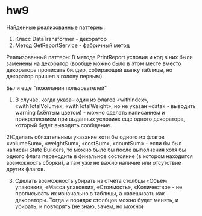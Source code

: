 # hw9
Найденные реализованные паттерны:
1) Класс DataTransformer - декоратор
2) Метод GetReportService - фабричный метод

Реализованный паттерн:
В методе PrintReport условия и код в них были заменены на декоратор (вообще можно было в этом месте вместо декоратора прописать билдер, собирающий шапку таблицы, но декоратор пришел в голову первым)

Были еще "пожелания пользователей"
1) В случае, когда указан один из флагов «withIndex», «withTotalVolume», «withTotalWeight», но не указан «data» -
выводить warning (жёлтым цветом) - можно сделать написанием и прикреплением при выданных условиях еще одного декоратора, который будет выводить сообщение.

2)Сделать обязательным указание хотя бы одного из флагов «volumeSum», «weightSum», «costSum», «countSum» - если бы был написан State Builders, то можно было бы после выполнения хотя бы одного флага переходить в финальное состояние (в котором находится возможность сборки), а там уже не важно наличие или отсутствие других флагов.

3) Сделать возможность убирать из отчёта столбцы «Объём упаковки», «Масса упаковки», «Стоимость», «Количество» - не прописывать их изначально в таблицы, а навешивать как декораторы. Тогда и порядок столбцов можно будет менять, и убирать, и повторять (не знаю, зачем, но можно)

